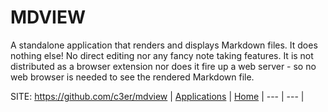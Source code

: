 # MDVIEW

 A standalone application that renders and displays Markdown files. It does nothing else! No direct editing nor any fancy note taking features. It is not distributed as a browser extension nor does it fire up a web server - so no web browser is needed to see the rendered Markdown file.

 SITE: https://github.com/c3er/mdview
 | [Applications](https://portable-linux-apps.github.io/apps.html) | [Home](https://portable-linux-apps.github.io)
 | --- | --- |
